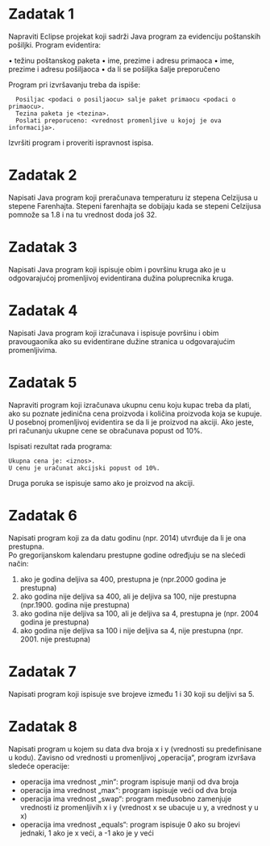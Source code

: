 
# Zadatak 1

Napraviti Eclipse projekat koji sadrži Java program za evidenciju poštanskih pošiljki. Program evidentira:

•	težinu poštanskog paketa
•	ime, prezime i adresu primaoca
•	ime, prezime i adresu pošiljaoca
•	da li se pošiljka šalje preporučeno

Program pri izvršavanju treba da ispiše:

      Posiljac <podaci o posiljaocu> salje paket primaocu <podaci o primaocu>.
      Tezina paketa je <tezina>.
      Poslati preporuceno: <vrednost promenljive u kojoj je ova informacija>.

Izvršiti program i proveriti ispravnost ispisa.

# Zadatak 2

Napisati Java program koji preračunava temperaturu iz stepena Celzijusa u stepene Farenhajta. 
Stepeni farenhajta se dobijaju kada se stepeni Celzijusa pomnože sa 1.8 i na tu vrednost doda još 32.

# Zadatak 3

Napisati Java program koji ispisuje obim i površinu kruga ako je u odgovarajućoj 
promenljivoj evidentirana dužina poluprecnika kruga.

# Zadatak 4

Napisati Java program koji izračunava i ispisuje površinu i obim pravougaonika ako su 
evidentirane dužine stranica u odgovarajućim promenljivima.

# Zadatak 5

Napraviti program koji izračunava ukupnu cenu koju kupac treba da plati, ako su poznate jedinična cena proizvoda i količina proizvoda koja se kupuje. 
U posebnoj promenljivoj evidentira se da li je proizvod na akciji. 
Ako jeste, pri računanju ukupne cene se obračunava popust od 10%.

Ispisati rezultat rada programa:

    Ukupna cena je: <iznos>. 
    U cenu je uračunat akcijski popust od 10%. 

Druga poruka se ispisuje samo ako je proizvod na akciji.

# Zadatak 6

Napisati program koji za da datu godinu (npr. 2014) utvrđuje da li je ona prestupna.  
Po gregorijanskom kalendaru prestupne godine određjuju se na slećedi način:

1. ako je godina deljiva sa 400, prestupna je (npr.2000 godina je prestupna)
2. ako godina nije deljiva sa 400, ali je deljiva sa 100, nije prestupna (npr.1900. godina nije prestupna)
3. ako godina nije deljiva sa 100, ali je deljiva sa 4, prestupna je (npr. 2004 godina je prestupna)
4. ako godina nije deljiva sa 100 i nije deljiva sa 4, nije prestupna (npr. 2001. nije prestupna)

# Zadatak 7

Napisati program koji ispisuje sve brojeve između 1 i 30 koji su deljivi sa 5.

# Zadatak 8

Napisati program u kojem su data dva broja x i y (vrednosti su predefinisane u kodu). 
Zavisno od vrednosti u promenljivoj „operacija“, program izvršava sledeće operacije:

-	operacija ima vrednost „min“: program ispisuje manji od dva broja
-	operacija ima vrednost „max“: program ispisuje veći od dva broja
-	operacija ima vrednost „swap“: program međusobno zamenjuje vrednosti iz promenljivih x i y (vrednost x se ubacuje u y, a vrednost y u x)
-	operacija ima vrednost „equals“: program ispisuje 0 ako su brojevi jednaki, 1 ako je x veći, a -1 ako je y veći

